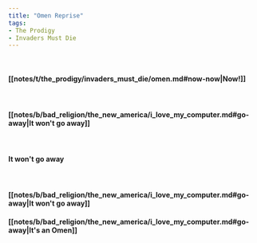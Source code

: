 ```yaml
---
title: "Omen Reprise"
tags:
- The Prodigy
- Invaders Must Die
---
```

&nbsp;
#### [[notes/t/the_prodigy/invaders_must_die/omen.md#now-now|Now!]]
&nbsp;
#### [[notes/b/bad_religion/the_new_america/i_love_my_computer.md#go-away|It won't go away]]
&nbsp;
#### It won't go away
&nbsp;
#### [[notes/b/bad_religion/the_new_america/i_love_my_computer.md#go-away|It won't go away]]
#### [[notes/b/bad_religion/the_new_america/i_love_my_computer.md#go-away|It's an Omen]]
